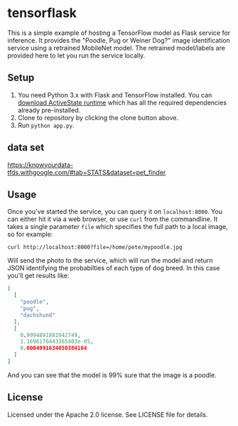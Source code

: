 # tensorflask
This is a simple example of hosting a TensorFlow model as Flask service for inference. It provides the "Poodle, Pug or Weiner Dog?" image identification service using a retrained MobileNet model. The retrained model/labels are provided here to let you run the service locally.

## Setup
1. You need Python 3.x with Flask and TensorFlow installed. You can [download ActiveState runtime](https://platform.activestate.com/bunnyfofo2/ml-demo) which has all the required dependencies already pre-installed.
2. Clone to repository by clicking the clone button above.
3. Run `python app.py`.

## data set

https://knowyourdata-tfds.withgoogle.com/#tab=STATS&dataset=pet_finder

## Usage
Once you've started the service, you can query it on `localhost:8000`. You can either hit it via a web browser, or use `curl` from the commandline. It takes a single parameter `file` which specifies the full path to a local image, so for example:

`curl http://localhost:8000?file=/home/pete/mypoodle.jpg`

Will send the photo to the service, which will run the model and return JSON identifying the probabilties of each type of dog breed. In this case you'll get results like:

```json
[
  [
    "poodle", 
    "pug", 
    "dachshund"
  ], 
  [
    0.9994891881942749, 
    1.1696176443365403e-05, 
    0.0004991634050384164
  ]
]
```

And you can see that the model is 99% sure that the image is a poodle.

## License

Licensed under the Apache 2.0 license. See LICENSE file for details.
